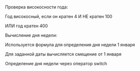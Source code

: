Проверка високосности года:

Год високосный, если он кратен 4 И НЕ кратен 100

ИЛИ год кратен 400

Вычисление дня недели:

Используется формула для определения дня недели 1 января

Для заданной даты вычисляется смещение от 1 января

Определение дня недели через оператор switch
